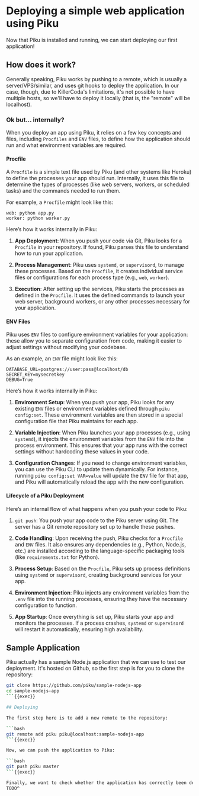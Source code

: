 # Deploying a simple web application using Piku

Now that Piku is installed and running, we can start deploying our first application!

## How does it work?

Generally speaking, Piku works by pushing to a remote, which is usually a server/VPS/similar, and uses git hooks to deploy the application. In our case, though, due to KillerCoda's limitations, it's not possible to have multiple hosts, so we'll have to deploy it locally (that is, the "remote" will be localhost).

### Ok but... internally?

When you deploy an app using Piku, it relies on a few key concepts and files, including `Procfiles` and `ENV` files, to define how the application should run and what environment variables are required.

#### **Procfile**

A `Procfile` is a simple text file used by Piku (and other systems like Heroku) to define the processes your app should run. Internally, it uses this file to determine the types of processes (like web servers, workers, or scheduled tasks) and the commands needed to run them.

For example, a `Procfile` might look like this:
```
web: python app.py
worker: python worker.py
```

Here’s how it works internally in Piku:
1. **App Deployment**: When you push your code via Git, Piku looks for a `Procfile` in your repository. If found, Piku parses this file to understand how to run your application.
   
2. **Process Management**: Piku uses `systemd`, or `supervisord`, to manage these processes. Based on the `Procfile`, it creates individual service files or configurations for each process type (e.g., `web`, `worker`).
   
3. **Execution**: After setting up the services, Piku starts the processes as defined in the `Procfile`. It uses the defined commands to launch your web server, background workers, or any other processes necessary for your application.

#### **ENV Files**

Piku uses `ENV` files to configure environment variables for your application: these allow you to separate configuration from code, making it easier to adjust settings without modifying your codebase.

As an example, an `ENV` file might look like this:
```
DATABASE_URL=postgres://user:pass@localhost/db
SECRET_KEY=mysecretkey
DEBUG=True
```

Here’s how it works internally in Piku:
1. **Environment Setup**: When you push your app, Piku looks for any existing `ENV` files or environment variables defined through `piku config:set`. These environment variables are then stored in a special configuration file that Piku maintains for each app.
   
2. **Variable Injection**: When Piku launches your app processes (e.g., using `systemd`), it injects the environment variables from the `ENV` file into the process environment. This ensures that your app runs with the correct settings without hardcoding these values in your code.

3. **Configuration Changes**: If you need to change environment variables, you can use the Piku CLI to update them dynamically. For instance, running `piku config:set VAR=value` will update the `ENV` file for that app, and Piku will automatically reload the app with the new configuration.

#### **Lifecycle of a Piku Deployment**

Here’s an internal flow of what happens when you push your code to Piku:
1. `git push`: You push your app code to the Piku server using Git. The server has a Git remote repository set up to handle these pushes.
   
2. **Code Handling**: Upon receiving the push, Piku checks for a `Procfile` and `ENV` files. It also ensures any dependencies (e.g., Python, Node.js, etc.) are installed according to the language-specific packaging tools (like `requirements.txt` for Python).

3. **Process Setup**: Based on the `Procfile`, Piku sets up process definitions using `systemd` or `supervisord`, creating background services for your app.
   
4. **Environment Injection**: Piku injects any environment variables from the `.env` file into the running processes, ensuring they have the necessary configuration to function.

5. **App Startup**: Once everything is set up, Piku starts your app and monitors the processes. If a process crashes, `systemd` or `supervisord` will restart it automatically, ensuring high availability.

## Sample Application

Piku actually has a sample Node.js application that we can use to test our deployment. It's hosted on Github, so the first step is for you to clone the repository:

```bash
git clone https://github.com/piku/sample-nodejs-app
cd sample-nodejs-app
```{{exec}}

## Deploying

The first step here is to add a new remote to the repository:

```bash
git remote add piku piku@localhost:sample-nodejs-app
```{{exec}}

Now, we can push the application to Piku:

```bash
git push piku master
```{{exec}}

Finally, we want to check whether the application has correctly been deployed. Click the green button below to check it out!
TODO^

